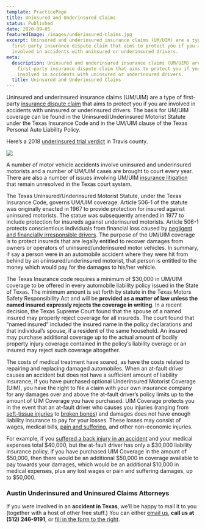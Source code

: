 ```yaml
---
template: PracticePage
title: Uninsured and Underinsured Claims
status: Published
date: 2020-09-05
featuredImage: /images/underinsured-claims.jpg
excerpt: Uninsured and underinsured insurance claims (UM/UIM) are a type of
  first-party insurance dispute claim that aims to protect you if you are
  involved in accidents with uninsured or underinsured drivers.
meta:
  description: Uninsured and underinsured insurance claims (UM/UIM) are a type of
    first-party insurance dispute claim that aims to protect you if you are
    involved in accidents with uninsured or underinsured drivers.
  title: Uninsured and Underinsured Claims
---
```

<!--StartFragment-->

Uninsured and underinsured insurance claims (UM/UIM) are a type of first-party [insurance dispute claim](https://www.austinaccidentlawyer.com/personal-injury-services/dealing-with-your-insurance-company/ "Insurance Disputes") that aims to protect you if you are involved in accidents with uninsured or underinsured drivers. The basis for UM/UIM coverage can be found in the Uninsured/Underinsured Motorist Statute under the Texas Insurance Code and in the UM/UIM clause of the Texas Personal Auto Liability Policy.

Here’s a 2018 [underinsured trial verdict](/case-results/trial-report-197000-verdict/) in Travis county.

<!--EndFragment-->

![](/images/uninsured-claims.jpg)

<!--StartFragment-->

A number of motor vehicle accidents involve uninsured and underinsured motorists and a number of UM/UIM cases are brought to court every year. There are also a number of issues involving UM/UIM [insurance litigation](/practice-areas/insurance-settlements/) that remain unresolved in the Texas court system.

The Texas Uninsured/Underinsured Motorist Statute, under the Texas Insurance Code, governs UM/UIM coverage. Article 506-1 of the statute was originally enacted in 1967 to provide protection for insured against uninsured motorists. The statue was subsequently amended in 1977 to include protection for insureds against underinsured motorists. Article 506-1 protects conscientious individuals from financial loss caused by [negligent and financially irresponsible drivers](/practice-areas/negligence/). The purpose of the UM/UIM coverage is to protect insureds that are legally entitled to recover damages from owners or operators of uninsured/underinsured motor vehicles. In summary, if say a person were in an automobile accident where they were hit from behind by an uninsured/underinsured motorist, that person is entitled to the money which would pay for the damages to his/her vehicle.

The Texas Insurance code requires a minimum of $30,000 in UM/UIM coverage to be offered in every automobile liability policy issued in the State of Texas. The minimum amount is set forth by statute in the Texas Motors Safety Responsibility Act and will be **provided as a matter of law unless the named insured expressly rejects the coverage in writing**. In a recent decision, the Texas Supreme Court found that the spouse of a named insured may properly reject coverage for all insureds. The court found that “named insured” included the insured name in the policy declarations and that individual’s spouse, if a resident of the same household. An insured may purchase additional coverage up to the actual amount of bodily property injury coverage contained in the policy’s liability overage or an insured may reject such coverage altogether.

The costs of medical treatment have soared, as have the costs related to repairing and replacing damaged automobiles. When an at-fault driver causes an accident but does not have a sufficient amount of liability insurance, if you have purchased optional Underinsured Motorist Coverage (UIM), you have the right to file a claim with your own insurance company for any damages over and above the at-fault driver’s policy limits up to the amount of UIM Coverage you have purchased. UIM Coverage protects you in the event that an at-fault driver who causes you injuries (ranging from [soft-tissue injuries](/practice-areas/soft-tissue-damage-attorneys/) to [broken bones](/practice-areas/broken-bone-injury-attorneys/)) and damages does not have enough liability insurance to pay for your losses. These losses may consist of wages, medical bills, [pain and suffering](/pain-and-suffering/), and other non-economic injuries.

For example, if you [suffered a back injury in an accident](/practice-areas/austin-back-injury-lawyers/) and your medical expenses total $40,000, but the at-fault driver has only a $30,000 liability insurance policy, if you have purchased UIM Coverage in the amount of $50,000, then there would be an additional $50,000 in coverage available to pay towards your damages, which would be an additional $10,000 in medical expenses, plus any lost wages or pain and suffering damages, up to $50,000.

### Austin Underinsured and Uninsured Claims Attorneys

If you were involved in an **accident in Texas**, we’ll be happy to mail it to you (together with a host of other free stuff.) You can either [email us](/contact-us/), **call us at (512) 246-9191**, or [fill in the form to the right](/practice-areas/uninsured-and-underinsured-claims/).

<!--EndFragment-->